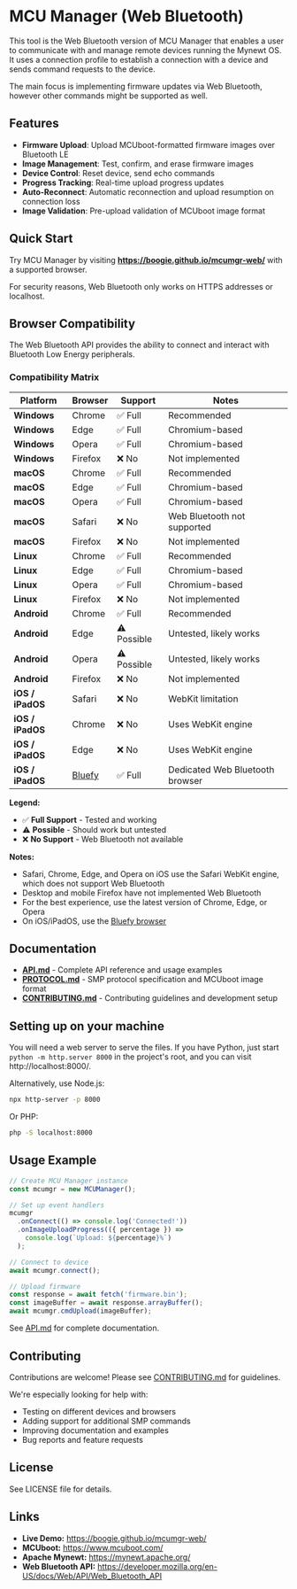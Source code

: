 # MCU Manager (Web Bluetooth)

This tool is the Web Bluetooth version of MCU Manager that enables a user to communicate with and manage remote devices running the Mynewt OS. It uses a connection profile to establish a connection with a device and sends command requests to the device.

The main focus is implementing firmware updates via Web Bluetooth, however other commands might be supported as well.

## Features

- **Firmware Upload**: Upload MCUboot-formatted firmware images over Bluetooth LE
- **Image Management**: Test, confirm, and erase firmware images
- **Device Control**: Reset device, send echo commands
- **Progress Tracking**: Real-time upload progress updates
- **Auto-Reconnect**: Automatic reconnection and upload resumption on connection loss
- **Image Validation**: Pre-upload validation of MCUboot image format

## Quick Start

Try MCU Manager by visiting **https://boogie.github.io/mcumgr-web/** with a supported browser.

For security reasons, Web Bluetooth only works on HTTPS addresses or localhost.

## Browser Compatibility

The Web Bluetooth API provides the ability to connect and interact with Bluetooth Low Energy peripherals.

### Compatibility Matrix

| Platform | Browser | Support | Notes |
|----------|---------|---------|-------|
| **Windows** | Chrome | ✅ Full | Recommended |
| **Windows** | Edge | ✅ Full | Chromium-based |
| **Windows** | Opera | ✅ Full | Chromium-based |
| **Windows** | Firefox | ❌ No | Not implemented |
| **macOS** | Chrome | ✅ Full | Recommended |
| **macOS** | Edge | ✅ Full | Chromium-based |
| **macOS** | Opera | ✅ Full | Chromium-based |
| **macOS** | Safari | ❌ No | Web Bluetooth not supported |
| **macOS** | Firefox | ❌ No | Not implemented |
| **Linux** | Chrome | ✅ Full | Recommended |
| **Linux** | Edge | ✅ Full | Chromium-based |
| **Linux** | Opera | ✅ Full | Chromium-based |
| **Linux** | Firefox | ❌ No | Not implemented |
| **Android** | Chrome | ✅ Full | Recommended |
| **Android** | Edge | ⚠️ Possible | Untested, likely works |
| **Android** | Opera | ⚠️ Possible | Untested, likely works |
| **Android** | Firefox | ❌ No | Not implemented |
| **iOS / iPadOS** | Safari | ❌ No | WebKit limitation |
| **iOS / iPadOS** | Chrome | ❌ No | Uses WebKit engine |
| **iOS / iPadOS** | Edge | ❌ No | Uses WebKit engine |
| **iOS / iPadOS** | [Bluefy](https://apps.apple.com/hu/app/bluefy-web-ble-browser/id1492822055) | ✅ Full | Dedicated Web Bluetooth browser |

**Legend:**
- ✅ **Full Support** - Tested and working
- ⚠️ **Possible** - Should work but untested
- ❌ **No Support** - Web Bluetooth not available

**Notes:**
- Safari, Chrome, Edge, and Opera on iOS use the Safari WebKit engine, which does not support Web Bluetooth
- Desktop and mobile Firefox have not implemented Web Bluetooth
- For the best experience, use the latest version of Chrome, Edge, or Opera
- On iOS/iPadOS, use the [Bluefy browser](https://apps.apple.com/hu/app/bluefy-web-ble-browser/id1492822055)

## Documentation

- **[API.md](API.md)** - Complete API reference and usage examples
- **[PROTOCOL.md](PROTOCOL.md)** - SMP protocol specification and MCUboot image format
- **[CONTRIBUTING.md](CONTRIBUTING.md)** - Contributing guidelines and development setup

## Setting up on your machine

You will need a web server to serve the files. If you have Python, just start `python -m http.server 8000` in the project's root, and you can visit http://localhost:8000/.

Alternatively, use Node.js:
```bash
npx http-server -p 8000
```

Or PHP:
```bash
php -S localhost:8000
```

## Usage Example

```javascript
// Create MCU Manager instance
const mcumgr = new MCUManager();

// Set up event handlers
mcumgr
  .onConnect(() => console.log('Connected!'))
  .onImageUploadProgress(({ percentage }) =>
    console.log(`Upload: ${percentage}%`)
  );

// Connect to device
await mcumgr.connect();

// Upload firmware
const response = await fetch('firmware.bin');
const imageBuffer = await response.arrayBuffer();
await mcumgr.cmdUpload(imageBuffer);
```

See [API.md](API.md) for complete documentation.

## Contributing

Contributions are welcome! Please see [CONTRIBUTING.md](CONTRIBUTING.md) for guidelines.

We're especially looking for help with:
- Testing on different devices and browsers
- Adding support for additional SMP commands
- Improving documentation and examples
- Bug reports and feature requests

## License

See LICENSE file for details.

## Links

- **Live Demo:** https://boogie.github.io/mcumgr-web/
- **MCUboot:** https://www.mcuboot.com/
- **Apache Mynewt:** https://mynewt.apache.org/
- **Web Bluetooth API:** https://developer.mozilla.org/en-US/docs/Web/API/Web_Bluetooth_API
